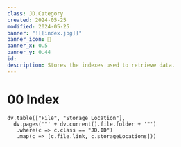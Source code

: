 ```yaml
---
class: JD.Category
created: 2024-05-25
modified: 2024-05-25
banner: "![[index.jpg]]"
banner_icon: 📇
banner_x: 0.5
banner_y: 0.44
id:
description: Stores the indexes used to retrieve data.
---
```


# 00 Index

```dataviewjs
dv.table(["File", "Storage Location"],
  dv.pages('"' + dv.current().file.folder + '"')
   .where(c => c.class == "JD.ID")
   .map(c => [c.file.link, c.storageLocations]))
```
